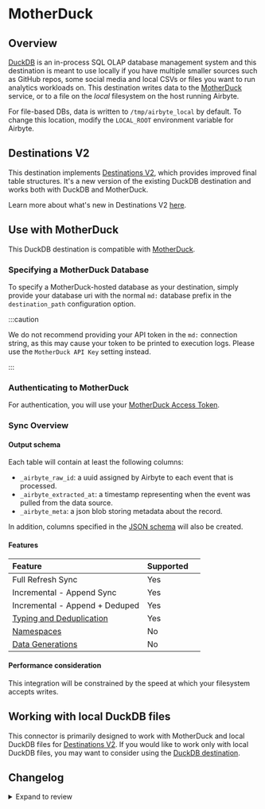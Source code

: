 # MotherDuck

## Overview

[DuckDB](https://duckdb.org/) is an in-process SQL OLAP database management system and this destination is meant to use locally if you have multiple smaller sources such as GitHub repos, some social media and local CSVs or files you want to run analytics workloads on. This destination writes data to the [MotherDuck](https://motherduck.com) service, or to a file on the _local_ filesystem on the host running Airbyte.

For file-based DBs, data is written to `/tmp/airbyte_local` by default. To change this location, modify the `LOCAL_ROOT` environment variable for Airbyte.

## Destinations V2

This destination implements [Destinations V2](/release_notes/upgrading_to_destinations_v2/#what-is-destinations-v2), which provides improved final table structures. It's a new version of the existing DuckDB destination and works both with DuckDB and MotherDuck.

Learn more about what's new in Destinations V2 [here](/platform/using-airbyte/core-concepts/typing-deduping).

## Use with MotherDuck

This DuckDB destination is compatible with [MotherDuck](https://motherduck.com).

### Specifying a MotherDuck Database

To specify a MotherDuck-hosted database as your destination, simply provide your database uri with the normal `md:` database prefix in the `destination_path` configuration option.

:::caution

We do not recommend providing your API token in the `md:` connection string, as this may cause your token to be printed to execution logs. Please use the `MotherDuck API Key` setting instead.

:::

### Authenticating to MotherDuck

<FieldAnchor field="motherduck_api_key">

For authentication, you will use your [MotherDuck Access Token](https://motherduck.com/docs/key-tasks/authenticating-and-connecting-to-motherduck/authenticating-to-motherduck/#creating-an-access-token).

</FieldAnchor>

### Sync Overview

#### Output schema

Each table will contain at least the following columns:

- `_airbyte_raw_id`: a uuid assigned by Airbyte to each event that is processed.
- `_airbyte_extracted_at`: a timestamp representing when the event was pulled from the data source.
- `_airbyte_meta`: a json blob storing metadata about the record.

In addition, columns specified in the [JSON schema](https://docs.airbyte.com/connector-development/schema-reference) will also be created.

#### Features

| Feature                                                                  | Supported |     |
| :----------------------------------------------------------------------- | :-------- | :-- |
| Full Refresh Sync                                                        | Yes       |     |
| Incremental - Append Sync                                                | Yes       |     |
| Incremental - Append + Deduped                                           | Yes       |     |
| [Typing and Deduplication](/platform/using-airbyte/core-concepts/typing-deduping) | Yes       |     |
| [Namespaces](/platform/using-airbyte/core-concepts/namespaces)                    | No        |     |
| [Data Generations](/platform/operator-guides/refreshes#data-generations)          | No        |     |

#### Performance consideration

This integration will be constrained by the speed at which your filesystem accepts writes.

## Working with local DuckDB files

This connector is primarily designed to work with MotherDuck and local DuckDB files for [Destinations V2](/release_notes/upgrading_to_destinations_v2/#what-is-destinations-v2). If you would like to work only with local DuckDB files, you may want to consider using the [DuckDB destination](https://docs.airbyte.com/integrations/destinations/duckdb).

## Changelog

<details>
  <summary>Expand to review</summary>

| Version | Date       | Pull Request                                             | Subject                                                                                                                          |
| :------ | :--------- | :------------------------------------------------------- | :------------------------------------------------------------------------------------------------------------------------------- |
| 0.1.21 | 2025-07-22 | [63709](https://github.com/airbytehq/airbyte/pull/63709) | fix: declare  env var explicitly |
| 0.1.21 | 2025-07-06 | [62133](https://github.com/airbytehq/airbyte/pull/62133) | fix: when `primary_key` is not defined in the catalog, use `source_defined_primary_key` if available |
| 0.1.20 | 2025-06-27 | [48673](https://github.com/airbytehq/airbyte/pull/48673) | Update dependencies |
| 0.1.19 | 2025-05-25 | [60905](https://github.com/airbytehq/airbyte/pull/60905) | Allow unicode characters in database/table names |
| 0.1.18 | 2025-03-01 | [54737](https://github.com/airbytehq/airbyte/pull/54737) | Update airbyte-cdk to ^6.0.0 in destination-motherduck |
| 0.1.17 | 2024-12-26 | [50425](https://github.com/airbytehq/airbyte/pull/50425) | Fix bug overwrite write method not saving all batches |
| 0.1.16 | 2024-12-06 | [48562](https://github.com/airbytehq/airbyte/pull/48562) | Improved handling of config parameters during SQL engine creation. |
| 0.1.15 | 2024-11-07 | [48405](https://github.com/airbytehq/airbyte/pull/48405) | Updated docs and hovertext for schema, api key, and database name. |
| 0.1.14 | 2024-10-30 | [48006](https://github.com/airbytehq/airbyte/pull/48006) | Fix bug in \_flush_buffer, explicitly register dataframe before inserting |
| 0.1.13 | 2024-10-30 | [47969](https://github.com/airbytehq/airbyte/pull/47969) | Preserve Platform-generated id in state messages. |
| 0.1.12 | 2024-10-30 | [47987](https://github.com/airbytehq/airbyte/pull/47987) | Disable PyPi publish. |
| 0.1.11 | 2024-10-30 | [47979](https://github.com/airbytehq/airbyte/pull/47979) | Rename package. |
| 0.1.10 | 2024-10-29 | [47958](https://github.com/airbytehq/airbyte/pull/47958) | Add state counts and other fixes. |
| 0.1.9 | 2024-10-29 | [47950](https://github.com/airbytehq/airbyte/pull/47950) | Fix bug: add double quotes to column names that are reserved keywords. |
| 0.1.8 | 2024-10-29 | [47952](https://github.com/airbytehq/airbyte/pull/47952) | Fix: Add max batch size for loads. |
| 0.1.7 | 2024-10-29 | [47706](https://github.com/airbytehq/airbyte/pull/47706) | Fix bug: incorrect column names were used to create new stream table when using multiple streams. |
| 0.1.6 | 2024-10-29 | [47821](https://github.com/airbytehq/airbyte/pull/47821) | Update dependencies |
| 0.1.5 | 2024-10-28 | [47694](https://github.com/airbytehq/airbyte/pull/47694) | Resolve write failures, move processor classes into the connector. |
| 0.1.4 | 2024-10-28 | [47688](https://github.com/airbytehq/airbyte/pull/47688) | Use new destination table name format, explicitly insert PyArrow table columns by name and add debug info for column mismatches. |
| 0.1.3 | 2024-10-23 | [47315](https://github.com/airbytehq/airbyte/pull/47315) | Fix bug causing MotherDuck API key to not be correctly passed to the engine. |
| 0.1.2 | 2024-10-23 | [47315](https://github.com/airbytehq/airbyte/pull/47315) | Use `saas_only` mode during connection check to reduce ram usage. |
| 0.1.1 | 2024-10-23 | [47312](https://github.com/airbytehq/airbyte/pull/47312) | Fix: generate new unique destination ID |
| 0.1.0 | 2024-10-23 | [46904](https://github.com/airbytehq/airbyte/pull/46904) | New MotherDuck destination |

</details>
